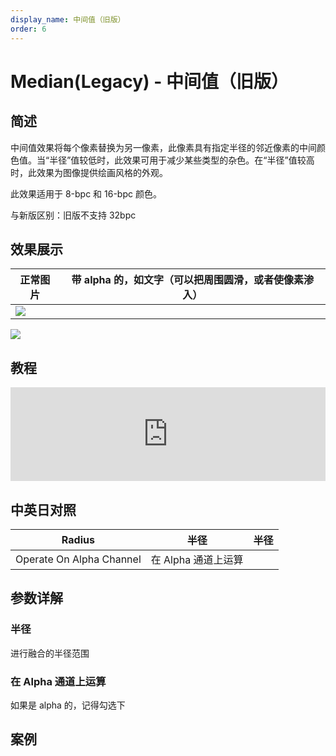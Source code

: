 ```yaml
---
display_name: 中间值（旧版）
order: 6
---
```


# Median(Legacy) - 中间值（旧版）

## 简述

中间值效果将每个像素替换为另一像素，此像素具有指定半径的邻近像素的中间颜色值。当“半径”值较低时，此效果可用于减少某些类型的杂色。在“半径”值较高时，此效果为图像提供绘画风格的外观。

此效果适用于 8-bpc 和 16-bpc 颜色。

与新版区别：旧版不支持 32bpc

## 效果展示

| 正常图片                                        | 带 alpha 的，如文字（可以把周围圆滑，或者使像素渗入） |
| ----------------------------------------------- | ----------------------------------------------------- |
| ![](https://cdn.yuelili.com/20220103223140.png) |

![](https://cdn.yuelili.com/20220103223741.png)

## 教程

<iframe src="https://player.bilibili.com/player.html?bvid=BV1e34y1X7Vj&page=95&high_quality=1" width="100%" allowfullscreen="allowfullscreen" frameborder="0"></iframe>

## 中英日对照

| Radius                   | 半径                | 半径 |
| ------------------------ | ------------------- | ---- |
| Operate On Alpha Channel | 在 Alpha 通道上运算 |      |

## 参数详解

### 半径

进行融合的半径范围

### 在 Alpha 通道上运算

如果是 alpha 的，记得勾选下

## 案例
